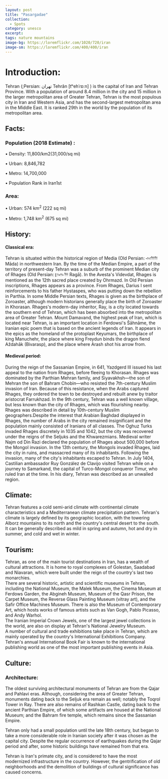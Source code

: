 ```yaml
---
layout: post
title: "Pasargadae"
collection:
  - Spots
category: unesco
excerpt:
tags: nature mountains
image-bg: https://loremflickr.com/1020/720/iran
image-sm: https://loremflickr.com/400/400/iran
---
```

# **Introduction:**

Tehran (;Persian: تهران‎ Tehrân [tʰehˈɾɒːn] ) is the capital of Iran and Tehran Province. With a population of around 8.4 million in the city and 15 million in the larger metropolitan area of Greater Tehran, Tehran is the most populous city in Iran and Western Asia, and has the second-largest metropolitan area in the Middle East. It is ranked 29th in the world by the population of its metropolitan area.

## **Facts:**

### Population (2018 Estimate) :

• Density: 11,800/km2(31,000/sq mi) 

• Urban: 8,846,782 

• Metro: 14,700,000 

• Population Rank in Iran1st  

### Area:

• Urban: 574 km<sup>2</sup> (222 sq mi) 

• Metro: 1,748 km<sup>2</sup> (675 sq mi)  

## **History:**

#### Classical era:

Tehran is situated within the historical region of Media (Old Persian: 𐎶𐎠𐎭 Māda) in northwestern Iran. By the time of the Median Empire, a part of the territory of present-day Tehran was a suburb of the prominent Median city of Rhages (Old Persian: 𐎼𐎥𐎠 Ragā). In the Avesta's Videvdat, Rhages is mentioned as the 12th sacred place created by Ohrmazd. In Old Persian inscriptions, Rhages appears as a province. From Rhages, Darius I sent reinforcements to his father Hystaspes, who was putting down the rebellion in Parthia. In some Middle Persian texts, Rhages is given as the birthplace of Zoroaster, although modern historians generally place the birth of Zoroaster in Khorasan. Rhages's modern-day inheritor, Ray, is a city located towards the southern end of Tehran, which has been absorbed into the metropolitan area of Greater Tehran. Mount Damavand, the highest peak of Iran, which is located near Tehran, is an important location in Ferdowsi's Šāhnāme, the Iranian epic poem that is based on the ancient legends of Iran. It appears in the epics as the homeland of the protoplast Keyumars, the birthplace of king Manuchehr, the place where king Freydun binds the dragon fiend Aždahāk (Bivarasp), and the place where Arash shot his arrow from.  

#### Medieval period:

During the reign of the Sassanian Empire, in 641, Yazdgerd III issued his last appeal to the nation from Rhages, before fleeing to Khorasan. Rhages was dominated by the Parthian Mehran family, and Siyavakhsh—the son of Mehran the son of Bahram Chobin—who resisted the 7th-century Muslim invasion of Iran. Because of this resistance, when the Arabs captured Rhages, they ordered the town to be destroyed and rebuilt anew by traitor aristocrat Farrukhzad. In the 9th century, Tehran was a well known village, but less known than the city of Rhages, which was flourishing nearby. Rhages was described in detail by 10th-century Muslim geographers.Despite the interest that Arabian Baghdad displayed in Rhages, the number of Arabs in the city remained insignificant and the population mainly consisted of Iranians of all classes. The Oghuz Turks invaded Rhages discretely in 1035 and 1042, but the city was recovered under the reigns of the Seljuks and the Khwarezmians. Medieval writer Najm od Din Razi declared the population of Rhages about 500,000 before the Mongol invasion. In the 13th century, the Mongols invaded Rhages, laid the city in ruins, and massacred many of its inhabitants. Following the invasion, many of the city's inhabitants escaped to Tehran. In July 1404, Castilian ambassador Ruy González de Clavijo visited Tehran while on a journey to Samarkand, the capital of Turco-Mongol conqueror Timur, who ruled Iran at the time. In his diary, Tehran was described as an unwalled region. 

## **Climate:**

Tehran features a cold semi-arid climate with continental climate characteristics and a Mediterranean climate precipitation pattern. Tehran's climate is largely defined by its geographic location, with the towering Alborz mountains to its north and the country's central desert to the south. It can be generally described as mild in spring and autumn, hot and dry in summer, and cold and wet in winter. 

## **Tourism:**

Tehran, as one of the main tourist destinations in Iran, has a wealth of cultural attractions. It is home to royal complexes of Golestan, Saadabad and Niavaran, which were built under the reign of the country's last two monarchies.  
There are several historic, artistic and scientific museums in Tehran, including the National Museum, the Malek Museum, the Cinema Museum at Ferdows Garden, the Abgineh Museum, Museum of the Qasr Prison, the Carpet Museum, the Reverse Glass Painting Museum (vitray art), and the Safir Office Machines Museum. There is also the Museum of Contemporary Art, which hosts works of famous artists such as Van Gogh, Pablo Picasso, and Andy Warhol.  
The Iranian Imperial Crown Jewels, one of the largest jewel collections in the world, are also on display at Tehran's National Jewelry Museum.   
A number of cultural and trade exhibitions take place in Tehran, which are mainly operated by the country's International Exhibitions Company. Tehran's annual International Book Fair is known to the international publishing world as one of the most important publishing events in Asia.

## **Culture:**

### Architecture:

The oldest surviving architectural monuments of Tehran are from the Qajar and Pahlavi eras. Although, considering the area of Greater Tehran, monuments dating back to the Seljuk era remain as well; notably the Toqrol Tower in Ray. There are also remains of Rashkan Castle, dating back to the ancient Parthian Empire, of which some artifacts are housed at the National Museum; and the Bahram fire temple, which remains since the Sassanian Empire.   

Tehran only had a small population until the late 18th century, but began to take a more considerable role in Iranian society after it was chosen as the capital city. Despite the regular occurrence of earthquakes during the Qajar period and after, some historic buildings have remained from that era. 

Tehran is Iran's primate city, and is considered to have the most modernized infrastructure in the country. However, the gentrification of old neighborhoods and the demolition of buildings of cultural significance has caused concerns.